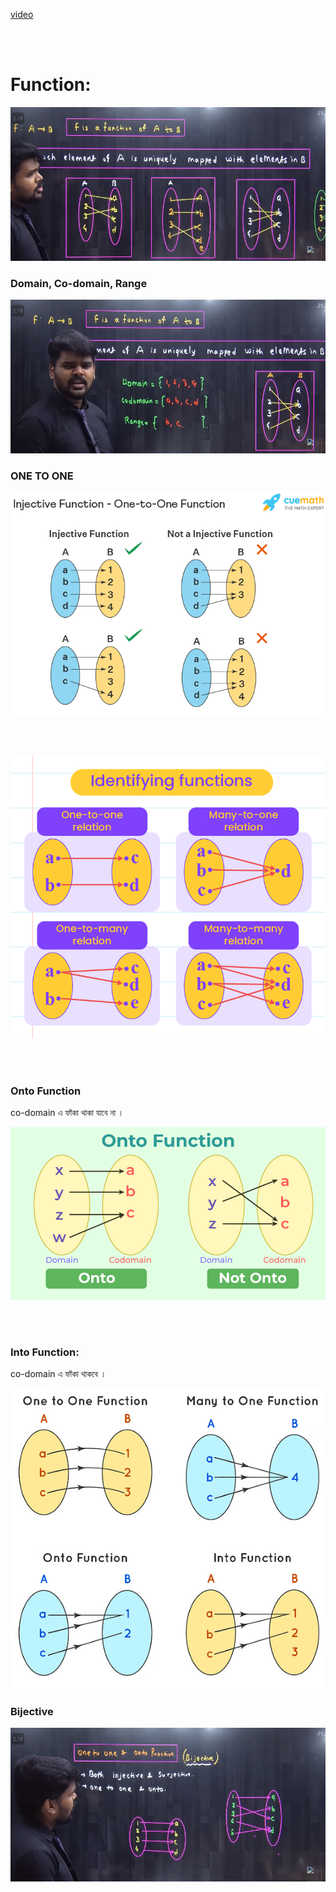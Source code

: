 
<br> <br>

[video](https://www.youtube.com/watch?v=r2pvNu4sY6s&list=PLT3bOBUU3L9gF5nz4y1j2lb6q6IDbA6PQ&index=6)

<br> <br>

# Function: 

![Alt text](image-24.png)


### Domain, Co-domain, Range

![Alt text](image-23.png)

### ONE TO ONE

![Alt text](image-25.png)

<br> <br>

![Alt text](image-26.png)

<br> <br>

### Onto Function

co-domain এ ফাঁকা থাকা যাবে না । 

![Alt text](image-27.png)

<br> <br>

### Into Function:

co-domain এ ফাঁকা থাকবে । 

![Alt text](image-28.png)

### Bijective

![Alt text](image-29.png)



